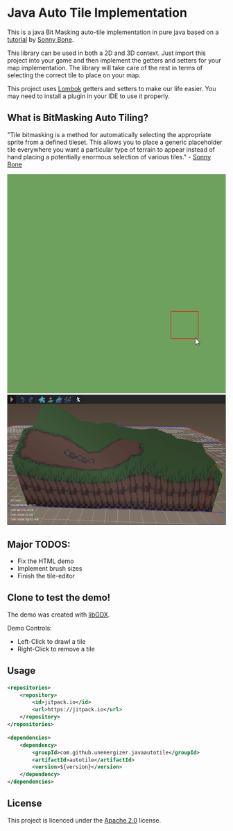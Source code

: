 # Java Auto Tile Implementation

This is a java Bit Masking auto-tile implementation in pure java based on a [tutorial] by [Sonny Bone].

This library can be used in both a 2D and 3D context. Just import this project into your game and then implement the getters and setters for your map implementation. The library will take care of the rest in terms of selecting the correct tile to place on your map.

This project uses [Lombok] getters and setters to make our life easier.
You may need to install a plugin in your IDE to use it properly.

## What is BitMasking Auto Tiling?

"Tile bitmasking is a method for automatically selecting the appropriate sprite from a defined tileset. This allows you to place a generic placeholder tile everywhere you want a particular type of terrain to appear instead of hand placing a potentially enormous selection of various tiles." - [Sonny Bone]

![Program-Preview01](program-preview01.gif)
![Program-Preview02](program-preview02.png)

## Major TODOS:
- Fix the HTML demo
- Implement brush sizes
- Finish the tile-editor

## Clone to test the demo!
The demo was created with [libGDX]. 

Demo Controls:
- Left-Click to drawl a tile
- Right-Click to remove a tile

## Usage

```xml
<repositories>
    <repository>
        <id>jitpack.io</id>
        <url>https://jitpack.io</url>
    </repository>
</repositories>
```

```xml
<dependencies>
    <dependency>
        <groupId>com.github.unenergizer.javaautotile</groupId>
        <artifactId>autotile</artifactId>
        <version>${version}</version>
    </dependency>
</dependencies>
```

## License

This project is licenced under the [Apache 2.0] license.

[libGDX]: <https://github.com/libgdx/libgdx>
[tutorial]: <https://gamedevelopment.tutsplus.com/tutorials/how-to-use-tile-bitmasking-to-auto-tile-your-level-layouts--cms-25673>
[Sonny Bone]: <https://twitter.com/Phantom_Green>
[Lombok]: <https://projectlombok.org/>
[Apache 2.0]: <https://www.apache.org/licenses/LICENSE-2.0>
